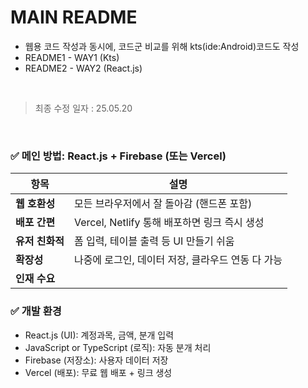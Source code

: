 # MAIN README

* 웹용 코드 작성과 동시에, 코드군 비교를 위해 kts(ide:Android)코드도 작성
* README1 - WAY1 (Kts)
* README2 - WAY2 (React.js)

<br>

> 최종 수정 일자 : 25.05.20
>
<br>

### ✅ 메인 방법: React.js + Firebase (또는 Vercel)

| 항목         | 설명                               |
| ---------- | -------------------------------- |
| **웹 호환성**  | 모든 브라우저에서 잘 돌아감 (핸드폰 포함)         |
| **배포 간편**  | Vercel, Netlify 통해 배포하면 링크 즉시 생성 |
| **유저 친화적** | 폼 입력, 테이블 출력 등 UI 만들기 쉬움         |
| **확장성**    | 나중에 로그인, 데이터 저장, 클라우드 연동 다 가능    |
| **인재 수요**  |  |

### ✅ 개발 환경
* React.js (UI): 계정과목, 금액, 분개 입력
* JavaScript or TypeScript (로직): 자동 분개 처리
* Firebase (저장소): 사용자 데이터 저장
* Vercel (배포): 무료 웹 배포 + 링크 생성
